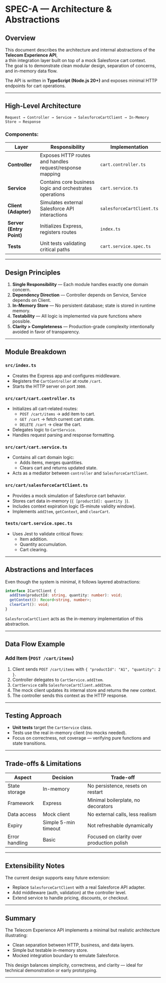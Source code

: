 # SPEC-A — Architecture & Abstractions

## Overview
This document describes the architecture and internal abstractions of the **Telecom Experience API**,  
a thin integration layer built on top of a mock Salesforce cart context.  
The goal is to demonstrate clean modular design, separation of concerns, and in-memory data flow.

The API is written in **TypeScript (Node.js 20+)** and exposes minimal HTTP endpoints for cart operations.

---

## High-Level Architecture

```
Request → Controller → Service → SalesforceCartClient → In-Memory Store → Response
```

### Components:
| Layer | Responsibility | Implementation |
|--------|----------------|----------------|
| **Controller** | Exposes HTTP routes and handles request/response mapping | `cart.controller.ts` |
| **Service** | Contains core business logic and orchestrates operations | `cart.service.ts` |
| **Client (Adapter)** | Simulates external Salesforce API interactions | `salesforceCartClient.ts` |
| **Server (Entry Point)** | Initializes Express, registers routes | `index.ts` |
| **Tests** | Unit tests validating critical paths | `cart.service.spec.ts` |

---

## Design Principles

1. **Single Responsibility** — Each module handles exactly one domain concern.  
2. **Dependency Direction** — Controller depends on Service, Service depends on Client.  
3. **In-Memory Store** — No persistent database; state is stored in runtime memory.  
4. **Testability** — All logic is implemented via pure functions where possible.  
5. **Clarity > Completeness** — Production-grade complexity intentionally avoided in favor of transparency.

---

##  Module Breakdown

### `src/index.ts`
- Creates the Express app and configures middleware.
- Registers the `CartController` at route `/cart`.
- Starts the HTTP server on port `3000`.

### `src/cart/cart.controller.ts`
- Initializes all cart-related routes:
  - `POST /cart/items` → add item to cart.
  - `GET /cart` → fetch current cart state.
  - `DELETE /cart` → clear the cart.
- Delegates logic to `CartService`.
- Handles request parsing and response formatting.

### `src/cart/cart.service.ts`
- Contains all cart domain logic:
  - Adds items, merges quantities.
  - Clears cart and returns updated state.
- Acts as a mediator between `controller` and `SalesforceCartClient`.

### `src/cart/salesforceCartClient.ts`
- Provides a mock simulation of Salesforce cart behavior.
- Stores cart data in-memory (`{ [productId]: quantity }`).
- Includes context expiration logic (5-minute validity window).
- Implements `addItem`, `getContext`, and `clearCart`.

### `tests/cart.service.spec.ts`
- Uses Jest to validate critical flows:
  - Item addition.
  - Quantity accumulation.
  - Cart clearing.

---

## Abstractions and Interfaces

Even though the system is minimal, it follows layered abstractions:

```ts
interface ICartClient {
  addItem(productId: string, quantity: number): void;
  getContext(): Record<string, number>;
  clearCart(): void;
}
```

`SalesforceCartClient` acts as the in-memory implementation of this abstraction.

---

## Data Flow Example

### Add Item (`POST /cart/items`)
1. Client sends `POST /cart/items` with `{ "productId": "A1", "quantity": 2 }`.
2. Controller delegates to `CartService.addItem`.
3. `CartService` calls `SalesforceCartClient.addItem`.
4. The mock client updates its internal store and returns the new context.
5. The controller sends this context as the HTTP response.

---

## Testing Approach

- **Unit tests** target the `CartService` class.
- Tests use the real in-memory client (no mocks needed).
- Focus on correctness, not coverage — verifying pure functions and state transitions.

---

## Trade-offs & Limitations

| Aspect | Decision | Trade-off |
|--------|-----------|-----------|
| State storage | In-memory | No persistence, resets on restart |
| Framework | Express | Minimal boilerplate, no decorators |
| Data access | Mock client | No external calls, less realism |
| Expiry | Simple 5-min timeout | Not refreshable dynamically |
| Error handling | Basic | Focused on clarity over production polish |

---

## Extensibility Notes

The current design supports easy future extension:
- Replace `SalesforceCartClient` with a real Salesforce API adapter.
- Add middleware (auth, validation) at the controller level.
- Extend service to handle pricing, discounts, or checkout.

---

## Summary

The Telecom Experience API implements a minimal but realistic architecture illustrating:
- Clean separation between HTTP, business, and data layers.
- Simple but testable in-memory store.
- Mocked integration boundary to emulate Salesforce.

This design balances simplicity, correctness, and clarity — ideal for technical demonstration or early prototyping.

---
